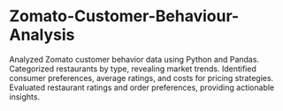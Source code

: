 # Zomato-Customer-Behaviour-Analysis
Analyzed Zomato customer behavior data using Python and Pandas. Categorized restaurants by type, revealing market trends. Identified consumer preferences, average ratings, and costs for pricing strategies. Evaluated restaurant ratings and order preferences, providing actionable insights.
